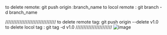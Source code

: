 to delete remote:
git push origin :branch_name
to locol remote :
git branch -d branch_name

////////////////////////////////
to delete remote tag:
git push origin --delete v1.0
to delete locol tag :
git tag -d v1.0
///////////////////////
![image](https://images.pexels.com/photos/235986/pexels-photo-235986.jpeg?auto=compress&cs=tinysrgb&dpr=1&w=500)



